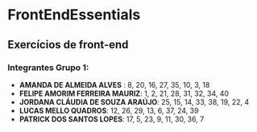 # FrontEndEssentials
## Exercícios de front-end

### Integrantes Grupo 1:
- **AMANDA DE ALMEIDA ALVES** :  8, 20, 16, 27, 35, 10, 3, 18
- **FELIPE AMORIM FERREIRA MAURIZ**:  1, 2, 21, 28, 31, 32, 34, 40
- **JORDANA CLÁUDIA DE SOUZA ARAÚJO**: 25, 15, 14, 33, 38, 19, 22, 4
- **LUCAS MELLO QUADROS**: 12, 26, 29, 13, 6, 37, 24, 39
- **PATRICK DOS SANTOS LOPES**: 17, 5, 23, 9, 11, 30, 36, 7
